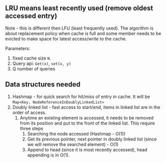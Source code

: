 

## LRU means least recently used (remove oldest accessed entry)

Note - this is different then LFU (least frequently used).
The algorithm is about replacement policy when cache is full and some member needs to be evicted to make space for latest access/write to the cache.

Parameters:

1. fixed cache size `N`.
2. Query api: `Get(x)`, `set(x, y)`
3. Q number of queries
   

## Data structures needed

1. Hashmap - for quick search for hit/miss of entry in cache. It will be `Map<Key, NodeReferenceInDoublyLinkedList>`
2. Doubly linked list - fast access to start/end, items in linked list are in the order of access.
   1. Anytime an existing element is accessed, it needs to be removed from its position and put to the front of the linked list. This require three steps
      1. Searching the node accessed (Hashmap - O(1))
      2. Get its previous pointer, next pointer in doubly linked list (since we will remove the searched element) - O(1)
      3. Append to head (since it is most recently accessed), head appending is in O(1).